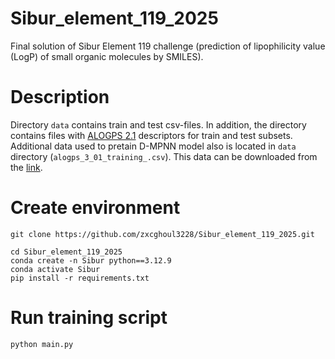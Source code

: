 # Sibur_element_119_2025
Final solution of Sibur Element 119 challenge (prediction of lipophilicity value (LogP) of small organic molecules by SMILES).

# Description
Directory ```data``` contains train and test csv-files. In addition, the directory contains files with [ALOGPS 2.1](https://vcclab.org/lab/alogps/start.html) descriptors for train and test subsets.
Additional data used to pretain D-MPNN model also is located in ```data``` directory (```alogps_3_01_training_.csv```). This data can be downloaded from the [link](https://ochem.eu/home/show.do).
# Create environment
```git clone https://github.com/zxcghoul3228/Sibur_element_119_2025.git```
```
cd Sibur_element_119_2025
conda create -n Sibur python==3.12.9
conda activate Sibur
pip install -r requirements.txt
```
# Run training script
```
python main.py
```
